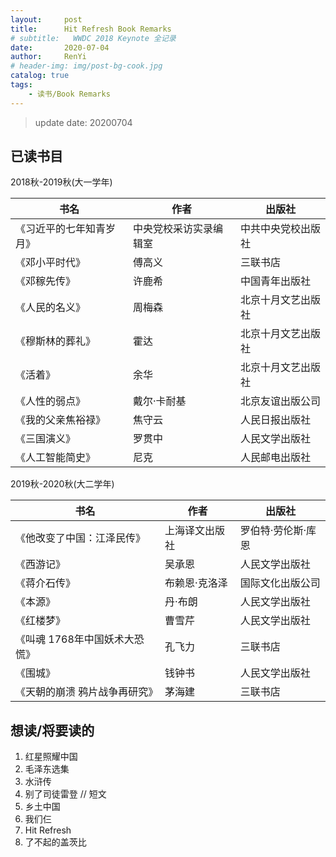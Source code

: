 ```yaml
---
layout:     post
title:      Hit Refresh Book Remarks
# subtitle:   WWDC 2018 Keynote 全记录
date:       2020-07-04
author:     RenYi
# header-img: img/post-bg-cook.jpg
catalog: true
tags:
    - 读书/Book Remarks
---
```

> update date: 20200704

## 已读书目

2018秋-2019秋(大一学年)

   | 书名                     | 作者                   | 出版社             |
|--------------------------|------------------------|--------------------|
| 《习近平的七年知青岁月》 | 中央党校采访实录编辑室 | 中共中央党校出版社 |
| 《邓小平时代》           | 傅高义                 | 三联书店           |
| 《邓稼先传》             | 许鹿希                 | 中国青年出版社     |
| 《人民的名义》           | 周梅森                 | 北京十月文艺出版社 |
| 《穆斯林的葬礼》         | 霍达                   | 北京十月文艺出版社 |
| 《活着》                 | 余华                   | 北京十月文艺出版社 |
| 《人性的弱点》           | 戴尔·卡耐基            | 北京友谊出版公司   |
| 《我的父亲焦裕禄》       | 焦守云                 | 人民日报出版社     |
| 《三国演义》             | 罗贯中                 | 人民文学出版社     |
| 《人工智能简史》         | 尼克                   | 人民邮电出版社     |

2019秋-2020秋(大二学年)

| 书名                            | 作者           | 出版社             |
|---------------------------------|----------------|--------------------|
| 《他改变了中国：江泽民传》      | 上海译文出版社 | 罗伯特·劳伦斯·库恩 |
| 《西游记》                      | 吴承恩         | 人民文学出版社     |
| 《蒋介石传》                    | 布赖恩·克洛泽  | 国际文化出版公司   |
| 《本源》                        | 丹·布朗        | 人民文学出版社     |
| 《红楼梦》                      | 曹雪芹         | 人民文学出版社     |
| 《叫魂 1768年中国妖术大恐慌》   | 孔飞力         | 三联书店           |
| 《围城》                        | 钱钟书         | 人民文学出版社     |
| 《天朝的崩溃   鸦片战争再研究》 | 茅海建         | 三联书店           |

## 想读/将要读的

1. 红星照耀中国
2. 毛泽东选集
3. 水浒传
4. 别了司徒雷登  // 短文
5. 乡土中国
6. 我们仨
7. Hit Refresh
8. 了不起的盖茨比
